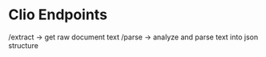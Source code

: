 # Clio Endpoints

/extract -> get raw document text
/parse -> analyze and parse text into json structure
